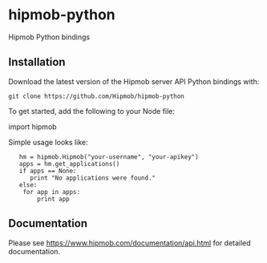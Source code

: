 hipmob-python
=============

Hipmob Python bindings

## Installation

Download the latest version of the Hipmob server API Python bindings with:

    git clone https://github.com/Hipmob/hipmob-python

To get started, add the following to your Node file:

   import hipmob

Simple usage looks like:

       hm = hipmob.Hipmob("your-username", "your-apikey")
       apps = hm.get_applications()
       if apps == None:
       	  print "No applications were found."
       else:
		for app in apps:
		    print app

## Documentation

Please see https://www.hipmob.com/documentation/api.html for detailed documentation.
